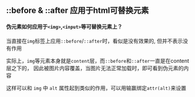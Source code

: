 ## ::before & ::after 应用于html可替换元素

#### 伪元素如何应用于`<img>`,`<input>`等可替换元素上？

当直接在`img`标签上应用`::before`/`::after`时，看似是没有效果的, 但并不表示没有作用

实际上，`img`等元素本身就是`content`层，而`::before`和`::after`一直是在content层之下的，
因此被图片内容覆盖，当图片无法正常加载时，即可看到伪元素的内容

这样可以和 `img` 中 `alt` 属性起到类似的作用，可以用输赢绑定`attr(alt)`来设置